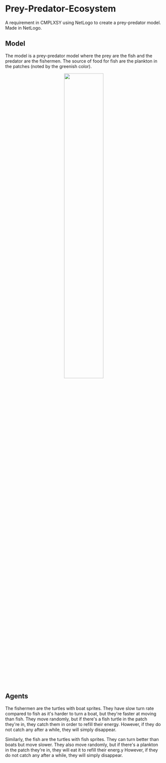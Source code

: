 # Prey-Predator-Ecosystem
A requirement in CMPLXSY using NetLogo to create a prey-predator model. Made in NetLogo.

## Model
The model is a prey-predator model where the prey are the fish and the predator are the fishermen. The source of food for fish are the plankton in the patches (noted by the greenish color).

<p align="center"><a href="https://github.com/erik-lance/Prey-Predator-Ecosystem/blob/master/img/pp_model.gif"><img src="https://github.com/erik-lance/Prey-Predator-Ecosystem/blob/master/img/pp_model.gif" width=50% height=50%></a></p>

## Agents

The fishermen are the turtles with boat sprites. They have slow turn rate compared to fish as it's harder to turn a boat, but they're faster at moving than fish. They move randomly, but if there's a fish turtle in the patch they're in, they catch them in order to refill their energy. However, if they do not catch any after a while, they will simply disappear.

Similarly, the fish are the turtles with fish sprites. They can turn better than boats but move slower. They also move randomly, but if there's a plankton in the patch they're in, they will eat it to refill their energ.y However, if they do not catch any after a while, they will simply disappear.